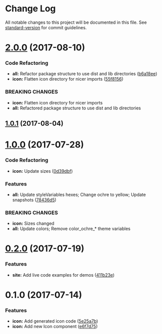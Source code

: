 # Change Log

All notable changes to this project will be documented in this file.
See [standard-version](https://github.com/conventional-changelog/standard-version) for commit guidelines.

<a name="2.0.0"></a>
# [2.0.0](https://github.com/mineral-ui/mineral-ui/compare/@mineral-ui/icon@1.0.1...@mineral-ui/icon@2.0.0) (2017-08-10)


### Code Refactoring

* **all:** Refactor package structure to use dist and lib directories ([b6a18ee](https://github.com/mineral-ui/mineral-ui/commit/b6a18ee))
* **icon:** Flatten icon directory for nicer imports ([55f8156](https://github.com/mineral-ui/mineral-ui/commit/55f8156))


### BREAKING CHANGES

* **icon:** Flatten icon directory for nicer imports
* **all:** Refactored package structure to use dist and lib
directories




<a name="1.0.1"></a>
## [1.0.1](https://github.com/mineral-ui/mineral-ui/compare/@mineral-ui/icon@1.0.0...@mineral-ui/icon@1.0.1) (2017-08-04)




<a name="1.0.0"></a>
# [1.0.0](https://github.com/mineral-ui/mineral-ui/compare/@mineral-ui/icon@0.2.0...@mineral-ui/icon@1.0.0) (2017-07-28)


### Code Refactoring

* **icon:** Update sizes ([0d39dbf](https://github.com/mineral-ui/mineral-ui/commit/0d39dbf))


### Features

* **all:** Update styleVariables hexes; Change ochre to yellow; Update snapshots ([78436d5](https://github.com/mineral-ui/mineral-ui/commit/78436d5))


### BREAKING CHANGES

* **icon:** Sizes changed
* **all:** Update colors; Remove color_ochre_* theme variables




<a name="0.2.0"></a>
# [0.2.0](https://github.com/mineral-ui/mineral-ui/compare/@mineral-ui/icon@0.1.0...@mineral-ui/icon@0.2.0) (2017-07-19)


### Features

* **site:** Add live code examples for demos ([411b23e](https://github.com/mineral-ui/mineral-ui/commit/411b23e))




<a name="0.1.0"></a>
# 0.1.0 (2017-07-14)


### Features

* **icon:** Add generated icon code ([5e25a7b](https://github.com/mineral-ui/mineral-ui/commit/5e25a7b))
* **icon:** Add new Icon component ([e6f7d75](https://github.com/mineral-ui/mineral-ui/commit/e6f7d75))
